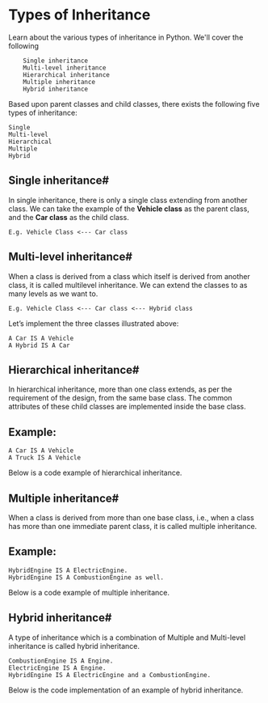 # Types of Inheritance

Learn about the various types of inheritance in Python.
We'll cover the following

        Single inheritance
        Multi-level inheritance
        Hierarchical inheritance
        Multiple inheritance
        Hybrid inheritance

Based upon parent classes and child classes, there exists the following five types of inheritance:

    Single
    Multi-level
    Hierarchical
    Multiple
    Hybrid

## Single inheritance#

In single inheritance, there is only a single class extending from another class. We can take the example of the **Vehicle class** as the parent class, and the **Car class** as the child class. 

    E.g. Vehicle Class <--- Car class


## Multi-level inheritance#

When a class is derived from a class which itself is derived from another class, it is called multilevel inheritance. We can extend the classes to as many levels as we want to.
 
    E.g. Vehicle Class <--- Car class <--- Hybrid class

Let’s implement the three classes illustrated above:

    A Car IS A Vehicle
    A Hybrid IS A Car

## Hierarchical inheritance#

In hierarchical inheritance, more than one class extends, as per the requirement of the design, from the same base class. The common attributes of these child classes are implemented inside the base class.

## Example:

    A Car IS A Vehicle
    A Truck IS A Vehicle

Below is a code example of hierarchical inheritance.


## Multiple inheritance#

When a class is derived from more than one base class, i.e., when a class has more than one immediate parent class, it is called multiple inheritance.

## Example:

    HybridEngine IS A ElectricEngine.
    HybridEngine IS A CombustionEngine as well.

Below is a code example of multiple inheritance.


## Hybrid inheritance#

A type of inheritance which is a combination of Multiple and Multi-level inheritance is called hybrid inheritance.

    CombustionEngine IS A Engine.
    ElectricEngine IS A Engine.
    HybridEngine IS A ElectricEngine and a CombustionEngine.

Below is the code implementation of an example of hybrid inheritance.
